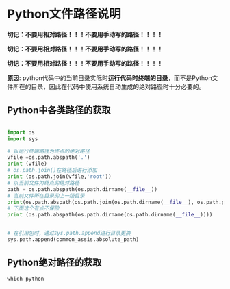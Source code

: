 # Python文件路径说明

**切记：不要用相对路径！！！不要用手动写的路径！！！！**

**切记：不要用相对路径！！！不要用手动写的路径！！！！**

**切记：不要用相对路径！！！不要用手动写的路径！！！！**

**原因**: python代码中的当前目录实际时**运行代码时终端的目录**，而不是Python文件所在的目录，因此在代码中使用系统自动生成的绝对路径时十分必要的。

## Python中各类路径的获取

```python

import os
import sys

# 以运行终端路径为终点的绝对路径
vfile =os.path.abspath('.')
print (vfile)
# os.path.join()在路径后进行添加
print (os.path.join(vfile,'root'))
# 以当前文件为终点的绝对路径
path = os.path.abspath(os.path.dirname(__file__))
# 当前文件所在目录的上一级目录
print(os.path.abspath(os.path.join(os.path.dirname(__file__), os.path.pardir)))
# 下面这个有点不保险
print (os.path.abspath(os.path.dirname(os.path.dirname(__file__))))


# 在引用包时，通过sys.path.append进行目录更换
sys.path.append(common_assis.absolute_path) 

```

## Python绝对路径的获取

```shell
which python
```